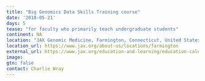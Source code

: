 ```yaml
---
title: "Big Genomics Data Skills Training course"
date: '2018-05-21'
days: 5
tease: "for faculty who primarily teach undergraduate students"
continent: NA
location: "JAX Genomic Medicine, Farmington, Connecticut, United States"
location_url: https://www.jax.org/about-us/locations/farmington
external_url: https://www.jax.org/education-and-learning/education-calendar/2018/may/big-genomic-data-skills-training-for-professors
image: 
gtn: false
contact: Charlie Wray
---
```


